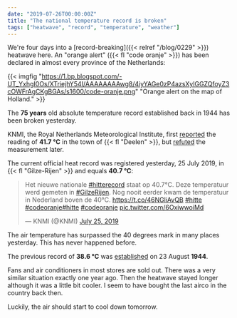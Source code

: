 ```yaml
---
date: "2019-07-26T00:00:00Z"
title: "The national temperature record is broken"
tags: ["heatwave", "record", "temperature", "weather"]
---
```


We're four days into a [record-breaking]({{< relref "/blog/0229" >}}) heatwave here. An "orange alert" ({{< fl "code oranje" >}}) has been declared in almost every province of the Netherlands:

{{< imgfig "https://1.bp.blogspot.com/-UT_YxhgI0Os/XTriejhY54I/AAAAAAAAwg8/4iyYAGe0zP4azsXylGGZQfoyZ3cOWFrAgCKgBGAs/s1600/code-oranje.png" "Orange alert on the map of Holland." >}}

The **75 years** old absolute temperature record established back in 1944 has been broken yesterday.

<!--more-->

KNMI, the Royal Netherlands Meteorological Institute, first [reported](https://twitter.com/KNMI/status/1154362572138852354) the reading of  **41.7 °C** in the town of {{< fl "Deelen" >}}, but [refuted](https://twitter.com/KNMI/status/1154372338806398976) the measurement later.

The current official heat record was registered yesterday, 25 July 2019, in {{< fl "Gilze-Rijen" >}} and equals **40.7 °C**:

<blockquote class="twitter-tweet" data-link-color="#06774f"><p lang="nl" dir="ltr">Het nieuwe nationale <a href="https://twitter.com/hashtag/hitterecord?src=hash&amp;ref_src=twsrc%5Etfw">#hitterecord</a> staat op 40.7°C. Deze temperatuur werd gemeten in <a href="https://twitter.com/hashtag/GilzeRijen?src=hash&amp;ref_src=twsrc%5Etfw">#GilzeRijen</a>. Nog nooit eerder kwam de temperatuur in Nederland boven de 40°C. <a href="https://t.co/46NGliAvQB">https://t.co/46NGliAvQB</a> <a href="https://twitter.com/hashtag/hitte?src=hash&amp;ref_src=twsrc%5Etfw">#hitte</a> <a href="https://twitter.com/hashtag/codeoranje?src=hash&amp;ref_src=twsrc%5Etfw">#codeoranje</a><a href="https://twitter.com/hashtag/hitte?src=hash&amp;ref_src=twsrc%5Etfw">#hitte</a> <a href="https://twitter.com/hashtag/codeoranje?src=hash&amp;ref_src=twsrc%5Etfw">#codeoranje</a> <a href="https://t.co/6OxiwwoiMd">pic.twitter.com/6OxiwwoiMd</a></p>&mdash; KNMI (@KNMI) <a href="https://twitter.com/KNMI/status/1154429975216283648?ref_src=twsrc%5Etfw">July 25, 2019</a></blockquote> <script async src="https://platform.twitter.com/widgets.js" charset="utf-8"></script>

The air temperature has surpassed the 40 degrees mark in many places yesterday. This has never happened before.

The previous record of **38.6 °C** was [established](https://www.knmi.nl/over-het-knmi/nieuws/nationaal-hitterecord-na-75-jaar-verbroken) on 23 August **1944**.

Fans and air conditioners in most stores are sold out. There was a very similar situation exactly one year ago. Then the heatwave stayed longer although it was a little bit cooler. I seem to have bought the last airco in the country back then.

Luckily, the air should start to cool down tomorrow.
